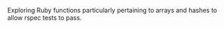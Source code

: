 Exploring Ruby functions particularly pertaining to arrays and hashes to allow rspec tests to pass.
